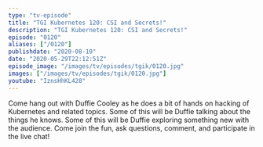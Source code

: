 ```yaml
---
type: "tv-episode"
title: "TGI Kubernetes 120: CSI and Secrets!"
description: "TGI Kubernetes 120: CSI and Secrets!"
episode: "0120"
aliases: ["/0120"]
publishdate: "2020-08-10"
date: "2020-05-29T22:12:51Z"
episode_image: "/images/tv/episodes/tgik/0120.jpg"
images: ["/images/tv/episodes/tgik/0120.jpg"]
youtube: "IznsHhKL428"
---
```


Come hang out with Duffie Cooley as he does a bit of hands on hacking of Kubernetes and related topics. Some of this will be Duffie talking about the things he knows. Some of this will be Duffie exploring something new with the audience. Come join the fun, ask questions, comment, and participate in the live chat!

